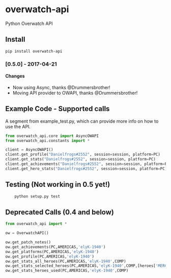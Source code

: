 # overwatch-api
Python Overwatch API

## Install

    pip install overwatch-api


### [0.5.0] - 2017-04-21
#### Changes
- Now using Async, thanks @Drummersbrother!
- Moving API provider to OWAPI, thanks @Drummersbrother!


## Example Code - Supported calls
A segment from example_test.py, which can provide more info on how to use the API.
``` python
from overwatch_api.core import AsyncOWAPI
from overwatch_api.constants import *

client = AsyncOWAPI()
client.get_profile("Danielfrogs#2552", session=session, platform=PC)
client.get_stats("Danielfrogs#2552", session=session, platform=PC)
client.get_achievements("Danielfrogs#2552", session=session, platform=PC)
client.get_hero_stats("Danielfrogs#2552", session=session, platform=PC)
```


## Testing (Not working in 0.5 yet!)

``` bash
    python setup.py test
```

## Deprecated Calls (0.4 and below)
``` python
from overwatch_api import *

ow = OverwatchAPI()

ow.get_patch_notes()
ow.get_achievements(PC,AMERICAS,'elyK-1940')
ow.get_platforms(PC,AMERICAS,'elyK-1940')
ow.get_profile(PC,AMERICAS,'elyK-1940')
ow.get_stats_all_heroes(PC,AMERICAS,'elyK-1940',COMP)
ow.get_stats_selected_heroes(PC,AMERICAS,'elyK-1940',COMP,[heroes['MERCY'],heroes['LUCIO']])
ow.get_stats_heroes_used(PC,AMERICAS,'elyK-1940',COMP)
```



